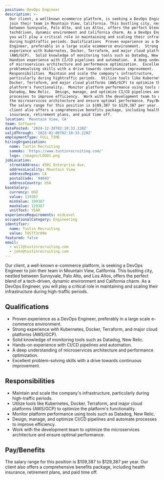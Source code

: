 ```yaml
---
position: DevOps Engineer
description: >-
  Our client, a wellknown ecommerce platform, is seeking a DevOps Engineer to
  join their team in Mountain View, California. This bustling city, nestled
  between Sunnyvale, Palo Alto, and Los Altos, offers the perfect blend of a
  techdriven, dynamic environment and California charm. As a DevOps Engineer,
  you will play a critical role in maintaining and scaling their infrastructure
  during hightraffic periods. Qualifications  Proven experience as a DevOps
  Engineer, preferably in a large scale ecommerce environment.  Strong
  experience with Kubernetes, Docker, Terraform, and major cloud platforms
  (AWS/GCP).  Solid knowledge of monitoring tools such as Datadog, New Relic. 
  Handson experience with CI/CD pipelines and automation.  A deep understanding
  of microservices architecture and performance optimization.  Excellent
  problemsolving skills with a drive towards continuous improvement.
  Responsibilities  Maintain and scale the company's infrastructure,
  particularly during hightraffic periods.  Utilize tools like Kubernetes,
  Docker, Terraform, and major cloud platforms (AWS/GCP) to optimize the
  platform's functionality.  Monitor platform performance using tools such as
  Datadog, New Relic.  Design, manage, and optimize CI/CD pipelines and automate
  processes to improve efficiency.  Work with the development team to optimize
  the microservices architecture and ensure optimal performance. Pay/Benefits
  The salary range for this position is $109,387 to $129,387 per year. Our
  client also offers a comprehensive benefits package, including health
  insurance, retirement plans, and paid time off.
location: 'Mountain View, CA'
team: Software
datePosted: '2024-12-28T02:10:33.220Z'
validThrough: '2025-02-06T02:10:33.220Z'
employmentType: FULL_TIME
hiringOrganization:
  name: Tustin Recruiting
  sameAs: 'https://www.tustinrecruiting.com/'
  logo: /images/LOGO1.png
jobLocation:
  streetAddress: 4501 Enterprise Ave.
  addressLocality: Mountain View
  addressRegion: CA
  postalCode: '94043'
  addressCountry: USA
baseSalary:
  currency: USD
  value: 119387
  minValue: 109387
  maxValue: 129387
  unitText: YEAR
experienceRequirements: midLevel
occupationalCategory: Engineering
identifier:
  name: Tustin Recruiting
  value: TUSTf3r09m
featured: false
email:
  - will@tustinrecruiting.com
  - john@tustinrecruiting.com
---
```




Our client, a well-known e-commerce platform, is seeking a DevOps Engineer to join their team in Mountain View, California. This bustling city, nestled between Sunnyvale, Palo Alto, and Los Altos, offers the perfect blend of a tech-driven, dynamic environment and California charm. As a DevOps Engineer, you will play a critical role in maintaining and scaling their infrastructure during high-traffic periods.

## Qualifications
- Proven experience as a DevOps Engineer, preferably in a large scale e-commerce environment.
- Strong experience with Kubernetes, Docker, Terraform, and major cloud platforms (AWS/GCP).
- Solid knowledge of monitoring tools such as Datadog, New Relic.
- Hands-on experience with CI/CD pipelines and automation.
- A deep understanding of microservices architecture and performance optimization.
- Excellent problem-solving skills with a drive towards continuous improvement.

## Responsibilities
- Maintain and scale the company's infrastructure, particularly during high-traffic periods.
- Utilize tools like Kubernetes, Docker, Terraform, and major cloud platforms (AWS/GCP) to optimize the platform's functionality.
- Monitor platform performance using tools such as Datadog, New Relic.
- Design, manage, and optimize CI/CD pipelines and automate processes to improve efficiency.
- Work with the development team to optimize the microservices architecture and ensure optimal performance.

## Pay/Benefits
The salary range for this position is $109,387 to $129,387 per year. Our client also offers a comprehensive benefits package, including health insurance, retirement plans, and paid time off.
